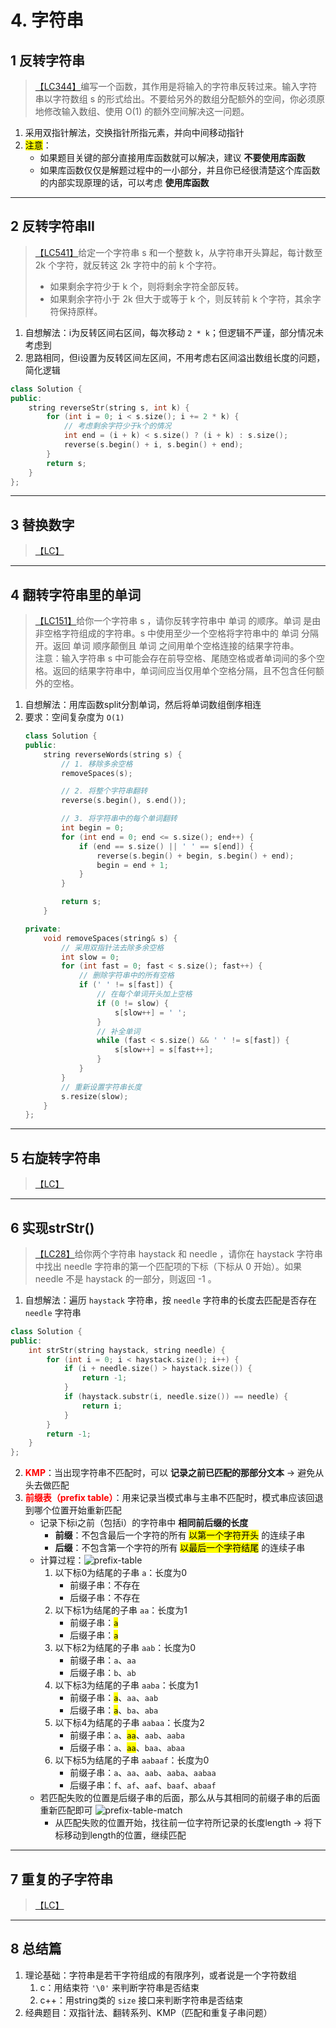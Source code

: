 # 4. 字符串

## 1 反转字符串

> [【LC344】](https://leetcode.cn/problems/reverse-string/description/)编写一个函数，其作用是将输入的字符串反转过来。输入字符串以字符数组 s 的形式给出。不要给另外的数组分配额外的空间，你必须原地修改输入数组、使用 O(1) 的额外空间解决这一问题。

1. 采用双指针解法，交换指针所指元素，并向中间移动指针
2. <mark>注意</mark>：
    - 如果题目关键的部分直接用库函数就可以解决，建议 **不要使用库函数**
    - 如果库函数仅仅是解题过程中的一小部分，并且你已经很清楚这个库函数的内部实现原理的话，可以考虑 **使用库函数**

---

## 2 反转字符串II

> [【LC541】](https://leetcode.cn/problems/reverse-string-ii/description/)给定一个字符串 s 和一个整数 k，从字符串开头算起，每计数至 2k 个字符，就反转这 2k 字符中的前 k 个字符。
> - 如果剩余字符少于 k 个，则将剩余字符全部反转。
> - 如果剩余字符小于 2k 但大于或等于 k 个，则反转前 k 个字符，其余字符保持原样。

1. 自想解法：i为反转区间右区间，每次移动 `2 * k`；但逻辑不严谨，部分情况未考虑到
2. 思路相同，但i设置为反转区间左区间，不用考虑右区间溢出数组长度的问题，简化逻辑
```cpp showLineNumbers
class Solution {
public:
    string reverseStr(string s, int k) {
        for (int i = 0; i < s.size(); i += 2 * k) {
            // 考虑剩余字符少于k个的情况
            int end = (i + k) < s.size() ? (i + k) : s.size();
            reverse(s.begin() + i, s.begin() + end);
        }
        return s;
    }
};
```

---

## 3 替换数字

> [【LC】]()

---

## 4 翻转字符串里的单词

> [【LC151】](https://leetcode.cn/problems/reverse-words-in-a-string/description/)给你一个字符串 s ，请你反转字符串中 单词 的顺序。单词 是由非空格字符组成的字符串。s 中使用至少一个空格将字符串中的 单词 分隔开。返回 单词 顺序颠倒且 单词 之间用单个空格连接的结果字符串。  
> 注意：输入字符串 s 中可能会存在前导空格、尾随空格或者单词间的多个空格。返回的结果字符串中，单词间应当仅用单个空格分隔，且不包含任何额外的空格。

1. 自想解法：用库函数split分割单词，然后将单词数组倒序相连
2. 要求：空间复杂度为 `O(1)`
    ```cpp showLineNumbers
    class Solution {
    public:
        string reverseWords(string s) {
            // 1. 移除多余空格
            removeSpaces(s);

            // 2. 将整个字符串翻转
            reverse(s.begin(), s.end());

            // 3. 将字符串中的每个单词翻转
            int begin = 0;
            for (int end = 0; end <= s.size(); end++) {
                if (end == s.size() || ' ' == s[end]) {
                    reverse(s.begin() + begin, s.begin() + end);
                    begin = end + 1;
                }
            }

            return s;
        }

    private:
        void removeSpaces(string& s) {
            // 采用双指针法去除多余空格
            int slow = 0;
            for (int fast = 0; fast < s.size(); fast++) {
                // 删除字符串中的所有空格
                if (' ' != s[fast]) {
                    // 在每个单词开头加上空格
                    if (0 != slow) {
                        s[slow++] = ' ';
                    }
                    // 补全单词
                    while (fast < s.size() && ' ' != s[fast]) {
                        s[slow++] = s[fast++];
                    }
                }
            }
            // 重新设置字符串长度
            s.resize(slow);
        }
    };
    ```

---

## 5 右旋转字符串

> [【LC】]()

---

## 6 实现strStr()

> [【LC28】](https://leetcode.cn/problems/find-the-index-of-the-first-occurrence-in-a-string/description/)给你两个字符串 haystack 和 needle ，请你在 haystack 字符串中找出 needle 字符串的第一个匹配项的下标（下标从 0 开始）。如果 needle 不是 haystack 的一部分，则返回 -1 。

1. 自想解法：遍历 `haystack` 字符串，按 `needle` 字符串的长度去匹配是否存在 `needle` 字符串
```cpp showLineNumbers
class Solution {
public:
    int strStr(string haystack, string needle) {
        for (int i = 0; i < haystack.size(); i++) {
            if (i + needle.size() > haystack.size()) {
                return -1;
            }
            if (haystack.substr(i, needle.size()) == needle) {
                return i;
            }
        }
        return -1;
    }
};
```
2. **<font color="red">KMP</font>**：当出现字符串不匹配时，可以 **记录之前已匹配的那部分文本** &rarr; 避免从头去做匹配
3. **<font color="red">前缀表（prefix table）</font>**：用来记录当模式串与主串不匹配时，模式串应该回退到哪个位置开始重新匹配
    - 记录下标i之前（包括i）的字符串中 **相同前后缀的长度**
        - **前缀**：不包含最后一个字符的所有 <mark>以第一个字符开头</mark> 的连续子串
        - **后缀**：不包含第一个字符的所有 <mark>以最后一个字符结尾</mark> 的连续子串
    - 计算过程：![prefix-table](./img/4.string/6.1.prefix_table.png)
        1. 以下标0为结尾的子串 `a`：长度为0
            - 前缀子串：不存在
            - 后缀子串：不存在
        2. 以下标1为结尾的子串 `aa`：长度为1
            - 前缀子串：<mark>`a`</mark>
            - 后缀子串：<mark>`a`</mark>
        3. 以下标2为结尾的子串 `aab`：长度为0
            - 前缀子串：`a`、`aa`
            - 后缀子串：`b`、`ab`
        4. 以下标3为结尾的子串 `aaba`：长度为1
            - 前缀子串：<mark>`a`</mark>、`aa`、`aab`
            - 后缀子串：<mark>`a`</mark>、`ba`、`aba`
        5. 以下标4为结尾的子串 `aabaa`：长度为2
            - 前缀子串：`a`、<mark>`aa`</mark>、`aab`、`aaba`
            - 后缀子串：`a`、<mark>`aa`</mark>、`baa`、`abaa`
        6. 以下标5为结尾的子串 `aabaaf`：长度为0
            - 前缀子串：`a`、`aa`、`aab`、`aaba`、`aabaa`
            - 后缀子串：`f`、`af`、`aaf`、`baaf`、`abaaf`
    - 若匹配失败的位置是后缀子串的后面，那么从与其相同的前缀子串的后面重新匹配即可
        ![prefix-table-match](./img/4.string/6.2.prefix_table_match.gif)
        - 从匹配失败的位置开始，找往前一位字符所记录的长度length &rarr; 将下标移动到length的位置，继续匹配

---

## 7 重复的子字符串

> [【LC】]()

---

## 8 总结篇
1. 理论基础：字符串是若干字符组成的有限序列，或者说是一个字符数组
    1. c：用结束符 `'\0'` 来判断字符串是否结束
    2. c++：用string类的 `size` 接口来判断字符串是否结束
2. 经典题目：双指针法、翻转系列、KMP（匹配和重复子串问题）